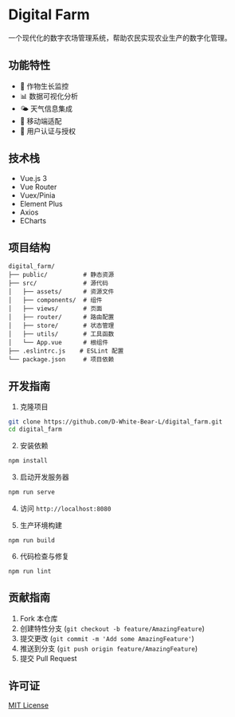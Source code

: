 # Digital Farm

一个现代化的数字农场管理系统，帮助农民实现农业生产的数字化管理。

## 功能特性

- 🌱 作物生长监控
- 📊 数据可视化分析
- 🌤️ 天气信息集成
- 📱 移动端适配
- 🔐 用户认证与授权

## 技术栈

- Vue.js 3
- Vue Router
- Vuex/Pinia
- Element Plus
- Axios
- ECharts


## 项目结构

```
digital_farm/
├── public/          # 静态资源
├── src/             # 源代码
│   ├── assets/      # 资源文件
│   ├── components/  # 组件
│   ├── views/       # 页面
│   ├── router/      # 路由配置
│   ├── store/       # 状态管理
│   ├── utils/       # 工具函数
│   └── App.vue      # 根组件
├── .eslintrc.js    # ESLint 配置
└── package.json     # 项目依赖
```

## 开发指南

1. 克隆项目
```bash
git clone https://github.com/D-White-Bear-L/digital_farm.git
cd digital_farm
```

2. 安装依赖
```bash
npm install
```

3. 启动开发服务器
```bash
npm run serve
```

4. 访问 `http://localhost:8080`


5. 生产环境构建
```
npm run build
```
6. 代码检查与修复
```
npm run lint
```

## 贡献指南

1. Fork 本仓库
2. 创建特性分支 (`git checkout -b feature/AmazingFeature`)
3. 提交更改 (`git commit -m 'Add some AmazingFeature'`)
4. 推送到分支 (`git push origin feature/AmazingFeature`)
5. 提交 Pull Request

## 许可证

[MIT License](LICENSE)
